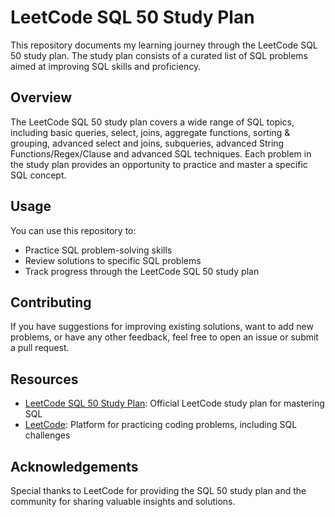 # LeetCode SQL 50 Study Plan

This repository documents my learning journey through the LeetCode SQL 50 study plan. The study plan consists of a curated list of SQL problems aimed at improving SQL skills and proficiency.

## Overview

The LeetCode SQL 50 study plan covers a wide range of SQL topics, including basic queries, select, joins, aggregate functions, sorting & grouping, advanced select and joins, subqueries, advanced String Functions/Regex/Clause and advanced SQL techniques. Each problem in the study plan provides an opportunity to practice and master a specific SQL concept.

## Usage

You can use this repository to:
- Practice SQL problem-solving skills
- Review solutions to specific SQL problems
- Track progress through the LeetCode SQL 50 study plan

## Contributing

If you have suggestions for improving existing solutions, want to add new problems, or have any other feedback, feel free to open an issue or submit a pull request.

## Resources

- [LeetCode SQL 50 Study Plan](https://leetcode.com/studyplan/top-sql-50/): Official LeetCode study plan for mastering SQL
- [LeetCode](https://leetcode.com/): Platform for practicing coding problems, including SQL challenges

## Acknowledgements

Special thanks to LeetCode for providing the SQL 50 study plan and the community for sharing valuable insights and solutions.
